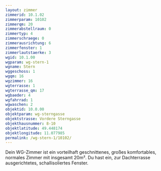 ```yaml
---
layout: zimmer
zimmerid: 10.1.02
zimmerparam: 10102
zimmerqm: 20
zimmerabstellraum: 0
zimmertyp: 4
zimmerschraege: 0
zimmerausrichtung: 6
zimmerfenster: 1
zimmerlautstaerke: 3
wgid: 10.1.00
wgparam: wg-stern-1
wgname: Stern
wggeschoss: 1
wgqm: 16
wgzimmer: 16
wgterrasse: 1
wgterrasse_qm: 17
wgbaeder: 4
wgfahrrad: 1
wgwaschen: 2
objektid: 10.0.00
objektparam: wg-sterngasse
objektstrasse: Vordere Sterngasse
objekthausnummer: 8-10
objektlatitude: 49.448174
objektlongitude: 11.077985
permalink: /wg-stern-1/10102/
---
```

Dein WG-Zimmer ist ein vorteilhaft geschnittenes, großes komfortables, normales Zimmer mit insgesamt 20m². Du hast ein, zur Dachterrasse ausgerichtetes, schallisoliertes Fenster. 